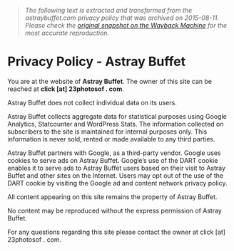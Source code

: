 > *The following text is extracted and transformed from the astraybuffet.com privacy policy that was archived on 2015-08-11. Please check the [original snapshot on the Wayback Machine](https://web.archive.org/web/20150811093418id_/http%3A//astraybuffet.com/privacy) for the most accurate reproduction.*

# Privacy Policy - Astray Buffet

You are at the website of **Astray Buffet**. The owner of this site can be reached at **click [at] 23photosof . com**.

Astray Buffet does not collect individual data on its users.

Astray Buffet collects aggregate data for statistical purposes using Google Analytics, Statcounter and WordPress Stats. The information collected on subscribers to the site is maintained for internal purposes only. This information is never sold, rented or made available to any third parties.

Astray Buffet partners with Google, as a third-party vendor. Google uses cookies to serve ads on Astray Buffet. Google’s use of the DART cookie enables it to serve ads to Astray Buffet users based on their visit to Astray Buffet and other sites on the Internet. Users may opt out of the use of the DART cookie by visiting the Google ad and content network privacy policy.

All content appearing on this site remains the property of Astray Buffet.

No content may be reproduced without the express permission of Astray Buffet.

For any questions regarding this site please contact the owner at click [at] 23photosof . com.
